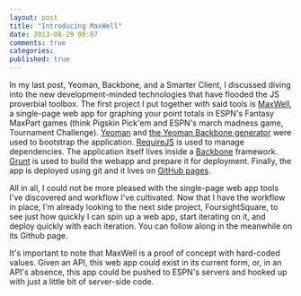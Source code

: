 ```yaml
---
layout: post
title: "Introducing MaxWell"
date: 2013-08-29 00:07
comments: true
categories: 
published: true
---
```

In my last post, Yeoman, Backbone, and a Smarter Client, I discussed diving into the new development-minded technologies that have flooded the JS proverbial toolbox. The first project I put together with said tools is [MaxWell](http://dubilla.github.io/Maxwell/), a single-page web app for graphing your point totals in ESPN's Fantasy MaxPart games (think Pigskin Pick'em and ESPN's march madness game, Tournament Challenge). [Yeoman](http://yeoman.io/) and [the Yeoman Backbone generator](https://github.com/yeoman/generator-backbone) were used to bootstrap the application. [RequireJS](http://requirejs.org/) is used to manage dependencies. The application itself lives inside a [Backbone](http://backbonejs.org/) framework. [Grunt](http://gruntjs.com/) is used to build the webapp and prepare it for deployment. Finally, the app is deployed using git and it lives on [GitHub pages](http://pages.github.com/).

All in all, I could not be more pleased with the single-page web app tools I've discovered and workflow I've cultivated. Now that I have the workflow in place, I'm already looking to the next side project, FoursightSquare, to see just how quickly I can spin up a web app, start iterating on it, and deploy quickly with each iteration. You can follow along in the meanwhile on its Github page.

It's important to note that MaxWell is a proof of concept with hard-coded values. Given an API, this web app could exist in its current form, or, in an API's absence, this app could be pushed to ESPN's servers and hooked up with just a little bit of server-side code.